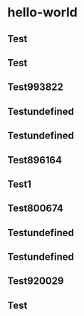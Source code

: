 # hello-world

## Test
## Test
## Test993822
## Testundefined
## Testundefined
## Test896164
## Test1
## Test800674
## Testundefined
## Testundefined
## Test920029
## Test
